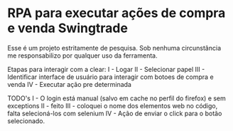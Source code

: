 # RPA para executar ações de compra e venda Swingtrade
Esse é um projeto estritamente de pesquisa. Sob nenhuma circunstância me responsabilizo por qualquer uso da ferramenta. 

Etapas para interagir com a clear:
I - Logar
II - Selecionar papel
III - Identificar interface de usuário para interagir com botoes de compra e venda
IV - Executar ação pre determinada

TODO's
I   - O login está manual (salvo em cache no perfil do firefox) e sem exceptions
II  - feito
III - coloquei o nome dos elementos web no código, falta selecioná-los com selenium
IV  - Ação de enviar o click para o botão selecionado.
